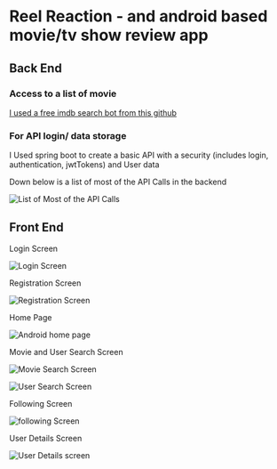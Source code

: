 ﻿# Reel Reaction - and android based movie/tv show review app

## Back End

### Access to a list of movie 

[I used a free imdb search bot from this github](https://github.com/SpEcHiDe/IMDbOT/wiki)


### For API login/ data storage

I Used spring boot to create a basic API with a security (includes login, authentication, jwtTokens) and User data 

Down below is a list of most of the API Calls in the backend 

![List of Most of the API Calls](https://github.com/mnmr1996develop/Android-Movie-Lovers-App/assets/93550664/9286c347-0f68-4ad5-8e97-49758827f6a1)



## Front End

Login Screen

![Login Screen](https://github.com/mnmr1996develop/Android-Movie-Lovers-App/assets/93550664/7a31568f-8904-43c6-b268-2a8c21b51376)

Registration Screen

![Registration Screen](https://github.com/mnmr1996develop/Android-Movie-Lovers-App/assets/93550664/6712a860-70f8-4a44-adb0-be1e45dec48f)

Home Page

![Android home page](https://github.com/mnmr1996develop/Android-Movie-Lovers-App/assets/93550664/5bf8f589-44a9-4ee4-8bbd-4afdd28012b9)

Movie and User Search Screen

![Movie Search Screen](https://github.com/mnmr1996develop/Android-Movie-Lovers-App/assets/93550664/23b24651-9cb6-411f-876f-17a4e4ee9b4b)

![User Search Screen](https://github.com/mnmr1996develop/Android-Movie-Lovers-App/assets/93550664/4ba439ac-1cc6-4f75-877a-a142e57c6a69)

Following Screen

![following Screen](https://github.com/mnmr1996develop/Android-Movie-Lovers-App/assets/93550664/577445fc-ba0f-48c3-bf17-89e5e2e69da2)

User Details Screen

![User Details screen](https://github.com/mnmr1996develop/Android-Movie-Lovers-App/assets/93550664/a0ad4b6c-a842-497e-9619-b9af2afab735)
